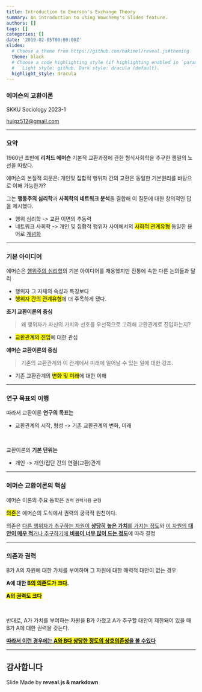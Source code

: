 ```yaml
---
title: Introduction to Emerson's Exchange Theory
summary: An introduction to using Wowchemy's Slides feature.
authors: []
tags: []
categories: []
date: '2019-02-05T00:00:00Z'
slides: 
  # Choose a theme from https://github.com/hakimel/reveal.js#theming
  theme: black
  # Choose a code highlighting style (if highlighting enabled in `params.toml`)
  #   Light style: github. Dark style: dracula (default).
  highlight_style: dracula
---
```


### 에머슨의 교환이론

SKKU Sociology 2023-1

huigz512@gmail.com

---

### 요약

1960년 초반에 <b>리처드 에머슨</b> 기본적 교환과정에 관한 형식사회학을 추구한 젬밀의 노선을 따랐다.

에머슨의 본질적 의문은:
 개인및 집합적 행위자 간의 교환은 동일한 기본원리를 바탕으로 이해 가능한가?


그는 **행동주의 심리학**과 **사회학의 네트워크 분석**을 결합해 이 질문에 대한 창의적인 답을 제시했다.

- 행위 심리학 -> 교환 이면의 추동력 
- 네트워크 사회학 -> 개인 및 집합적 행위자 사이에서의 <mark>사회적 관계유형</mark> 동일한 용어로 <u>계념화</u>


---

<section>

### 기본 아이디어

에머슨은 <u>행위주의 심리학</u>의 기본 아이디어를 채용했지만 전통에 속한 다른 논의들과 달리 
- 행위자 그 자체의 속성과 특징보다
- <mark>행위자 간의 관계유형</mark>에 더 주목하게 됐다.

</section>
<section>

**초기 교환이론의 중심**
> 왜 행위자가 자신의 가치와 선호를 우선적으로 고려해 교환관계로 진입하는지?
- <mark>교환관계의 진입</mark>에 대한 관심 



**에머슨 교환이론의 중심**

> 기존의 교환관계와 이 관계에서 미래에 일어날 수 있는 일에 대한 강조.
- 기존 교환관계의 <mark>변화 및 미래</mark>에 대한 이해

</section>

---

### 연구 목표의 이행

따라서 교환이론 **연구의 목표는**

- 교환관계의 시작, 형성 -> 기존 교환관계의 변화, 미래

<br>

교환이론의 **기본 단위는**

- 개인 -> 개인/집단 간의 연결(교환)관계


---
### 에머슨 교환이론의 핵심

에머슨 이론의 주요 동학은
`권력` `권력사용` `균형`

<mark>의존</mark>은 에머슨의 도식에서 권력의 궁극적 원천이다.

의존은 <u>다른 행위자가 추구하는 자원이 **상당히 높은 가치**를 가지는 정도</u>와  <u>이 자원의 **대안이 매우 적**거나 추구하기에 **비용이 너무 많이 드는 정도**</u>에 따라 결정

---
### 의존과 권력

B가 A의 자원에 대한 가치를 부여하며 
그 자원에 대한 매력적 대안이 없는 경우

**A에 대한 <mark>B의 의존도가 크다</mark>.**

**<mark>A의 권력도 크다</mark>**

<br>

반대로, A가 가치를 부여하는 자원을 B가 가졌고 A가 추구할 대안이 제한돼어 있을 때 B가 A에 대한 권력을 갖는다.


**<u>따라서 이런 경우에는 <mark>A와 B다 상당한 정도의 상호의존성</mark>을 볼 수있다</u>**


---

## 감사합니다
Slide Made by **reveal.js & markdown**
